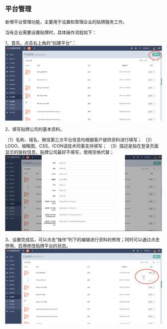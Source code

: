 ## 平台管理

新增平台管理功能，主要用于设置和管理企业的贴牌服务工作。

当有企业需要设置贴牌时，具体操作流程如下：

1、首先，点击右上角的“创建平台”：  
![](/assets/1519872481%281%29.jpg)

2、填写贴牌公司的基本资料。

（1）名称、域名、微信第三方平台信息均根据客户提供资料进行填写；
（2）LOGO、缩略图、CSS、ICON请技术同事支持填写；
（3）描述是指在登录页面显示的版权信息，贴牌公司最好不填写，使用空格代替；  
![](/assets/1519873579%281%29.jpg)

3、设置完成后，可以点击“操作”列下的编辑进行资料的修改；同时可以通过点击停用、启用修改贴牌平台的状态。  
![](/assets/1519873864%281%29.jpg)

